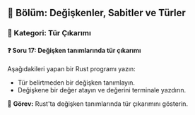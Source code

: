 ## 📘 Bölüm: Değişkenler, Sabitler ve Türler  
### 🔹 Kategori: Tür Çıkarımı  
#### ❓ Soru 17: Değişken tanımlarında tür çıkarımı

Aşağıdakileri yapan bir Rust programı yazın:

- Tür belirtmeden bir değişken tanımlayın.
- Değişkene bir değer atayın ve değerini terminale yazdırın.

🔧 **Görev:** Rust'ta değişken tanımlarında tür çıkarımını gösterin.
